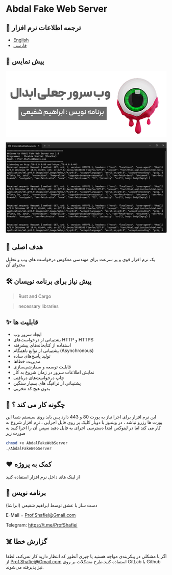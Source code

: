 # Abdal Fake Web Server

## 🎤 ترجمه اطلاعات نرم افزار
- [English](README.md)
- [فارسی](README.fa.md)

## 👀 پیش نمایس

<p align="center"><img src="resources/img/fa.png?raw=true"></p>
<p align="center"><img src="resources/img/exc.png?raw=true"></p>



 ## 💎 هدف اصلی
یک نرم افزار قوی و پر سرعت برای مهندسی معکوس درخواست های وب و تحلیل محتوای آن

 ## 🛠️ پیش نیاز برای برنامه نویسان
> Rust and Cargo

> necessary libraries

## ✨ قابلیت ها

* ایجاد سرور وب
* پشتیبانی از درخواست‌های HTTP و HTTPS
* استفاده از کتابخانه‌های پیشرفته
* پشتیبانی از توابع ناهمگام (Asynchronous)
* تولید پاسخ‌های ساده
* مدیریت خطاها
* قابلیت توسعه و سفارشی‌سازی
* نمایش اطلاعات سرور در زمان شروع به کار
* چاپ درخواست‌های دریافتی
* پشتیبانی از ترافیگ های بسیار سنگین
* بدون هیچ کد مخربی



## 📝️ چگونه کار می کند ؟
این نرم افزار برای اجرا نیاز به پورت 80 و 443 دارد پس باید روی سیستم شما این پورت ها رزرو نباشد ، در ویندوز با دوبار کلیک بر روی فایل اجرایی ، نرم افزار شروع به کار می کند اما در لینوکس ابتدا دسترسی اجرای به فایل دهید سپس آن را اجرا کنید به صورت زیر
```bash
chmod +x AbdalFakeWebServer
./AbdalFakeWebServer
```

## ❤️ کمک به پروژه

از لینک های داخل نرم افزار استفاده کنید

## 🤵 برنامه نویس
دست ساز با عشق توسط ابراهیم شفیعی (ابراشا)  

E-Mail = Prof.Shafiei@Gmail.com

Telegram: https://t.me/ProfShafiei

## ☠️ گزارش خطا

اگر با مشکلی در پیکربندی مواجه هستید یا چیزی آنطور که انتظار دارید کار نمی‌کند، لطفا از Prof.Shafiei@Gmail.com استفاده کنید.طرح مشکلات بر روی  GitLab یا Github نیز پذیرفته می‌شوند.



